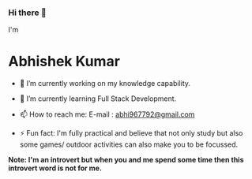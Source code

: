 
### Hi there 👋
I'm 
# Abhishek Kumar
<!--
**abkumar9677/abkumar9677** is a ✨ _special_ ✨ repository because its `README.md` (this file) appears on your GitHub profile.
Here are some ideas to get you started:
- 👯 I’m looking to collaborate on ...
- 🤔 I’m looking for help with ...
- 💬 Ask me about ...
- 😄 Pronouns: ...
-->


- 🔭 I’m currently working on my knowledge capability.

- 🌱 I’m currently learning Full Stack Development.

- 📫 How to reach me: E-mail : abhi967792@gmail.com

- ⚡ Fun fact: I'm fully practical and believe that not only study but also some games/ outdoor activities can also make you to be focussed.

**Note: I'm an introvert but when you and me spend some time then this introvert word is not for me.**
